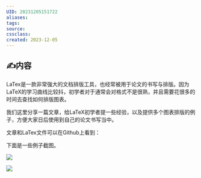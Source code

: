 ```yaml
---
UID: 20231205151722 
aliases: 
tags: 
source: 
cssclass: 
created: 2023-12-05
---
```


## ✍内容


LaTex是一款非常强大的文档排版工具，也经常被用于论文的书写与排版。因为LaTeX的学习曲线比较抖，初学者对于通常会对格式不是很熟，并且需要花很多的时间去查找如何排版图表。

我们这里分享一篇文章，给LaTeX初学者提一些经验，以及提供多个图表排版的例子，方便大家日后使用到自己的论文书写当中。

文章和LaTex文件可以在Github上看到：

下面是一些例子截图。

![](https://pic4.zhimg.com/v2-be5f9bad47586d0346af3f83212bf8d3_b.jpg)

![](https://pic2.zhimg.com/v2-563f182c62e474d5bb4175ce9a559529_b.jpg)